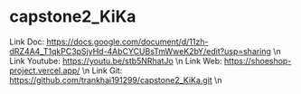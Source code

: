 # capstone2_KiKa
Link Doc: https://docs.google.com/document/d/11zh-dRZ4A4_T1qkPC3pSjyHd-4AbCYCUBsTmWweK2bY/edit?usp=sharing \n
Link Youtube: https://youtu.be/stb5NRhatJo \n
Link Web: https://shoeshop-project.vercel.app/ \n
Link Git: https://github.com/trankhai191299/capstone2_KiKa.git \n

